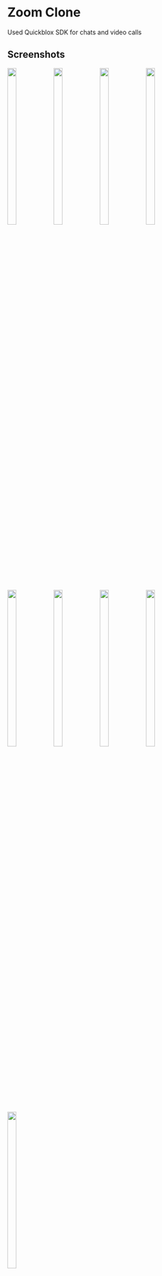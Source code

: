 # Zoom Clone
Used Quickblox SDK for chats and video calls
## Screenshots
<div>
<img src="https://user-images.githubusercontent.com/67891339/148371207-35f4a917-9260-4227-a548-d875bb32a88c.jpg" align=left width=20% height=30%>

<img src="https://user-images.githubusercontent.com/67891339/148371288-c8ccd391-57c2-4ff4-a5c1-503b3621bc13.jpg" align=center width=20% height=30%>

<img src="https://user-images.githubusercontent.com/67891339/148371332-dd747058-177e-410c-8dfe-66d4797b4775.jpg" align=left width=20% height=30%>

<img src="https://user-images.githubusercontent.com/67891339/148371368-a03a73ed-ae39-48eb-822c-6f5ac017c921.jpg" align=center width=20% height=30%>

<img src="https://user-images.githubusercontent.com/67891339/148371473-77102c5f-344d-4eb7-8da9-af0abb62f99e.jpg" align=left width=20% height=30%>

<img src="https://user-images.githubusercontent.com/67891339/148371542-718bcf98-7c0d-4609-be61-2d2c03f2c23b.jpg" align=center width=20% height=30%>

<img src="https://user-images.githubusercontent.com/67891339/148371785-edf8d106-7fd4-4590-a2e5-189433b8d2b9.jpg" align=left width=20% height=30%>

<img src="https://user-images.githubusercontent.com/67891339/148371828-3a24d6cd-b7a5-46b7-90b1-c03e8074fe17.jpg" align=center width=20% height=30%>

<img src="https://user-images.githubusercontent.com/67891339/148371070-b7d11cd7-99e1-4ccb-9725-962acdb8a79b.jpg" align=left width=20% height=30%>

</div>

 
